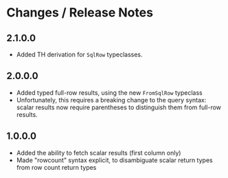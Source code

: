 # Changes / Release Notes

## 2.1.0.0

- Added TH derivation for `SqlRow` typeclasses.

## 2.0.0.0

- Added typed full-row results, using the new `FromSqlRow` typeclass
- Unfortunately, this requires a breaking change to the query
  syntax: scalar results now require parentheses to distinguish
  them from full-row results.

## 1.0.0.0

- Added the ability to fetch scalar results (first column only)
- Made "rowcount" syntax explicit, to disambiguate scalar return
  types from row count return types
